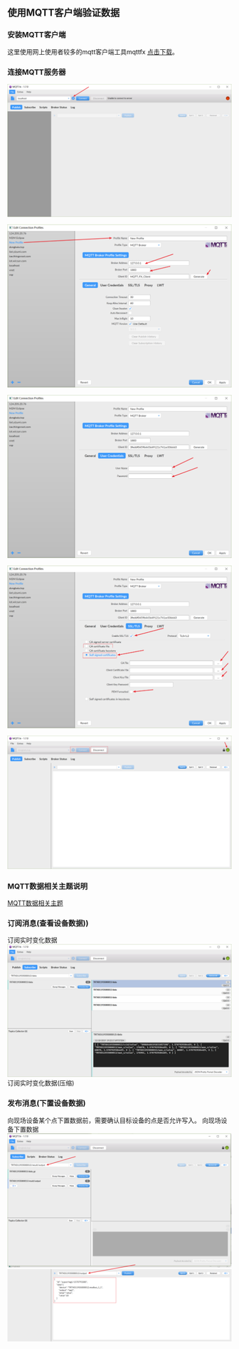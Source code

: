 ## 使用MQTT客户端验证数据

### 安装MQTT客户端
这里使用网上使用者较多的mqtt客户端工具mqttfx [点击下载](http://mqttfx.jensd.de/index.php/download)。

### 连接MQTT服务器
![](imgs/2019-10-11-19-12-39.png)

![](imgs/2019-10-11-19-13-47.png)

![](imgs/2019-10-11-19-14-36.png)

![](imgs/2019-10-11-19-15-59.png)

![](imgs/2019-10-11-19-18-10.png)


### MQTT数据相关主题说明
[MQTT数据相关主题](https://github.com/thingsroot/mqtt_standard/blob/master/%E8%AE%BE%E5%A4%87.md)

### 订阅消息(查看设备数据))
订阅实时变化数据
![](imgs/2019-10-11-19-22-36.png)
订阅实时变化数据(压缩)


### 发布消息(下置设备数据)
向现场设备某个点下置数据前，需要确认目标设备的点是否允许写入。
向现场设备下置数据
![](imgs/2019-10-11-19-32-38.png)
